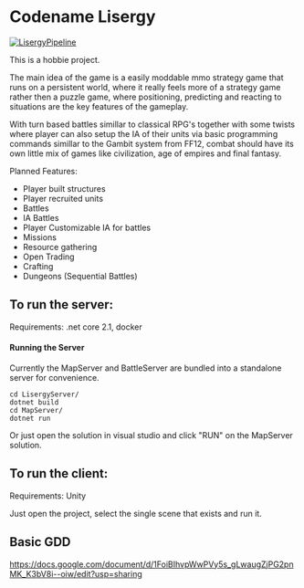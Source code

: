 # Codename Lisergy

[![LisergyPipeline](https://github.com/Ziden/Lisergy/actions/workflows/dotnet.yml/badge.svg?branch=master)](https://github.com/Ziden/Lisergy/actions/workflows/dotnet.yml)

This is a hobbie project. 

The main idea of the game is a easily moddable mmo strategy game that runs on a persistent world, where it really feels more of a strategy game rather then a puzzle game, where positioning, predicting and reacting to situations are the key features of the gameplay.

With turn based battles simillar to classical RPG's together with some twists where player can also setup the IA of their units via basic programming commands simillar to the Gambit system from FF12, combat should have its own little mix of games like civilization, age of empires and final fantasy.


Planned Features:
- Player built structures
- Player recruited units
- Battles
- IA Battles
- Player Customizable IA for battles
- Missions
- Resource gathering
- Open Trading
- Crafting 
- Dungeons (Sequential Battles)

## To run the server:

Requirements: .net core 2.1, docker

#### Running the Server

Currently the MapServer and BattleServer are bundled into a standalone server for convenience.

```
cd LisergyServer/
dotnet build
cd MapServer/
dotnet run 
```

Or just open the solution in visual studio and click "RUN" on the MapServer solution.

## To run the client:

Requirements: Unity

Just open the project, select the single scene that exists and run it.

## Basic GDD

https://docs.google.com/document/d/1FoiBIhvpWwPVy5s_gLwaugZjPG2pnMK_K3bV8i--oiw/edit?usp=sharing
